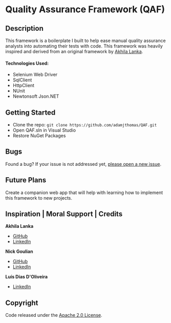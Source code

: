 # Quality Assurance Framework (QAF)

## Description
This framework is a boilerplate I built to help ease manual quality assurance analysts into automating their tests with code. This framework was heavily inspired and derived from an original framework by [Akhila Lanka](https://www.linkedin.com/in/akhila-lanka-b814099a/).

#### Technologies Used:
- Selenium Web Driver
- SqlClient
- HttpClient
- NUnit
- Newtonsoft Json.NET

## Getting Started
- Clone the repo: `git clone https://github.com/adamjthomas/QAF.git`
- Open QAF.sln in Visual Studio
- Restore NuGet Packages

## Bugs
Found a bug? If your issue is not addressed yet, [please open a new issue](https://github.com/adamjthomas/QAF/issues/new).

## Future Plans
Create a companion web app that will help with learning how to implement this framework to new projects.

## Inspiration | Moral Support | Credits 
**Akhila Lanka**
- [GitHub](https://github.com/Akhilanjana)
- [LinkedIn](https://www.linkedin.com/in/akhila-lanka-b814099a/)

**Nick Goulian**
- [GitHub](https://www.github.com/dgoulian)
- [LinkedIn](https://www.linkedin.com/in/nick-goulian/)

**Luís Dias D'Oliveira**
- [LinkedIn](https://www.linkedin.com/in/luisdiasdeoliveira/)

## Copyright
Code released under the [Apache 2.0 License](https://github.com/adamjthomas/QAF/LICENSE.md).
